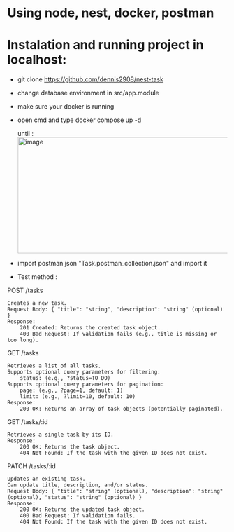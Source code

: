# Using node, nest, docker, postman

# Instalation and running project in localhost: </br>

- git clone https://github.com/dennis2908/nest-task </br>
- change database environment in src/app.module </br>
- make sure your docker is running </br>
- open cmd and type docker compose up -d </br>

  until :
  <img width="1011" height="265" alt="image" src="https://github.com/user-attachments/assets/90c13fba-afee-4532-b942-c40e3b6374e4" />

- import postman json "Task.postman_collection.json" and import it</br>
- Test method : 

POST /tasks

    Creates a new task.
    Request Body: { "title": "string", "description": "string" (optional) }
    Response:
        201 Created: Returns the created task object.
        400 Bad Request: If validation fails (e.g., title is missing or too long).

GET /tasks

    Retrieves a list of all tasks.
    Supports optional query parameters for filtering:
        status: (e.g., ?status=TO_DO)
    Supports optional query parameters for pagination:
        page: (e.g., ?page=1, default: 1)
        limit: (e.g., ?limit=10, default: 10)
    Response:
        200 OK: Returns an array of task objects (potentially paginated).

GET /tasks/:id

    Retrieves a single task by its ID.
    Response:
        200 OK: Returns the task object.
        404 Not Found: If the task with the given ID does not exist.

PATCH /tasks/:id

    Updates an existing task.
    Can update title, description, and/or status.
    Request Body: { "title": "string" (optional), "description": "string" (optional), "status": "string" (optional) }
    Response:
        200 OK: Returns the updated task object.
        400 Bad Request: If validation fails.
        404 Not Found: If the task with the given ID does not exist.


</br>